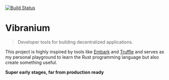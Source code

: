 [![Build Status](https://dev.azure.com/pascalprecht/vibranium/_apis/build/status/pascalprecht.vibranium?branchName=master)](https://dev.azure.com/pascalprecht/vibranium/_build?definitionId=1)

# Vibranium

> Developer tools for building decentralized applications.

This project is highly inspired by tools like [Embark](https://embark.status.im) and [Truffle](https://truffleframework.com) and serves as my personal playground to learn the Rust programming language but also create something useful.

**Super early stages, far from production ready**
